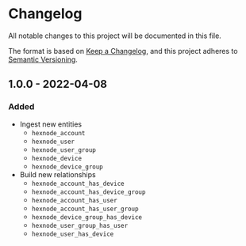 # Changelog

All notable changes to this project will be documented in this file.

The format is based on [Keep a Changelog](https://keepachangelog.com/en/1.0.0/),
and this project adheres to
[Semantic Versioning](https://semver.org/spec/v2.0.0.html).

## 1.0.0 - 2022-04-08

### Added

- Ingest new entities
  - `hexnode_account`
  - `hexnode_user`
  - `hexnode_user_group`
  - `hexnode_device`
  - `hexnode_device_group`
- Build new relationships
  - `hexnode_account_has_device`
  - `hexnode_account_has_device_group`
  - `hexnode_account_has_user`
  - `hexnode_account_has_user_group`
  - `hexnode_device_group_has_device`
  - `hexnode_user_group_has_user`
  - `hexnode_user_has_device`

